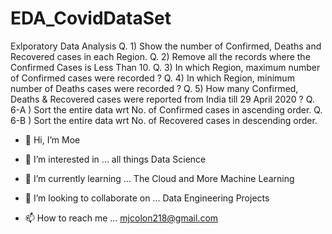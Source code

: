 # EDA_CovidDataSet
Exlporatory Data Analysis
Q. 1) Show the number of Confirmed, Deaths and Recovered cases in each Region.
Q. 2) Remove all the records where the Confirmed Cases is Less Than 10.
Q. 3) In which Region, maximum number of Confirmed cases were recorded ?
Q. 4) In which Region, minimum number of Deaths cases were recorded ?
Q. 5) How many Confirmed, Deaths & Recovered cases were reported from India till 29 April 2020 ?
Q. 6-A ) Sort the entire data wrt No. of Confirmed cases in ascending order.
Q. 6-B ) Sort the entire data wrt No. of Recovered cases in descending order.

- 👋 Hi, I’m Moe

- 👀 I’m interested in ... all things Data Science

- 🌱 I’m currently learning ... The Cloud and More Machine Learning 

- 💞 I’m looking to collaborate on ... Data Engineering Projects

- 📫 How to reach me ... mjcolon218@gmail.com
